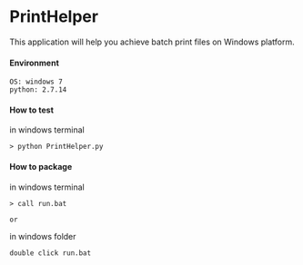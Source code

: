 # PrintHelper
This application will help you achieve batch print files on Windows platform.

#### Environment

```
OS: windows 7
python: 2.7.14
```

#### How to test

in windows terminal
```
> python PrintHelper.py
```

#### How to package

in windows terminal
```
> call run.bat
```

```
or
```

in windows folder
```
double click run.bat
```